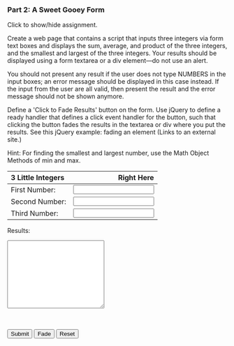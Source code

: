 ### Part 2: A Sweet Gooey Form

<p id="flip">Click to show/hide assignment.</p>
<div id="panel">

Create a web page that contains a script that inputs three integers via form text boxes and displays the sum, average, and product of the three integers, and the smallest and largest of the three integers. Your results should be displayed using a form textarea or a div element—do not use an alert.

You should not present any result if the user does not type NUMBERS in the input boxes; an error message should be displayed in this case instead. If the input from the user are all valid, then present the result and the error message should not be shown anymore.

Define a 'Click to Fade Results' button on the form. Use jQuery to define a ready handler that defines a click event handler for the button, such that clicking the button fades the results in the textarea or div where you put the results. See this jQuery example: fading an element (Links to an external site.)

Hint: For finding the smallest and largest number, use the Math Object Methods of min and max.

</div>
<section class="body">


<form name="myform">

| 3 Little Integers | Right Here |
|:---|---:|
| First Number: | <input type="number" name="num1" step="1" min="0" required><span class="validity"></span> |
| Second Number: | <input type="number" name="num2" step="1" min="0" required><span class="validity"></span> |
| Third Number: | <input type="number" name="num3" step="1" min="0" required><span class="validity"></span> |

Results: 
<br>
<textarea rows="10" cols="25" name="result" id="results">
</textarea>
<br><br>
<input type="button" class="button-primary" onclick="process()" value="Submit">
<input type="button" onclick="click2fade()" value="Fade" id="fade">
<input type="reset" value="Reset" id="reset">

</form>
</section>

<script>
function process()
{
var number1, number2, number3, n1, n2, n3, sum, product, minnum, maxnum;

number1 = document.forms["myform"].elements["num1"].value;
number2 = document.forms["myform"].elements["num2"].value;
number3 = document.forms["myform"].elements["num3"].value;

n1 = parseInt(number1);
n2 = parseInt(number2);
n3 = parseInt(number3);
sum = n1 + n2 + n3;
average = sum / 3;
product = n1 * n2 * n3;
minnum = Math.min(n1, n2, n3);
maxnum = Math.max(n1, n2, n3);

if (isNaN(n1) || isNaN(n2) || isNaN(n3)) {
    document.forms["myform"].elements["result"].textContent = ("You have entered invalid input. Please enter three natural numbers"); 
} else {
    document.forms["myform"].elements["result"].textContent = ("Σ: " + sum + "\nx̄: " + average + "\n∏: " + product + "\nmin: " + minnum + "\nmax: " + maxnum); 
}
}
</script>

<script>
$(document).ready(function(){
  $("#fade").click(function(){
    $("#results").fadeToggle("slow");
  });
          $('#reset').click(function(){
            $("#results").fadeIn('fast');
            $("#results").text("");
        });
});
</script>
